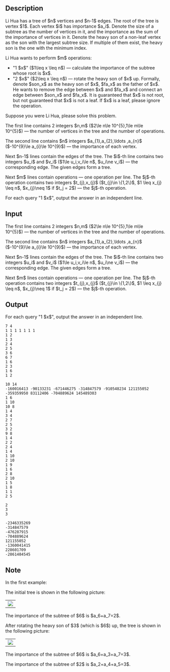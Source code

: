 ## Description

<div><p>Li Hua has a tree of $n$ vertices and $n-1$ edges. The root of the tree is vertex $1$. Each vertex $i$ has importance $a_i$. Denote the <span class="tex-font-style-it">size</span> of a subtree as the number of vertices in it, and the <span class="tex-font-style-it">importance</span> as the sum of the importance of vertices in it. Denote the <span class="tex-font-style-it">heavy son</span> of a non-leaf vertex as the son with the <span class="tex-font-style-bf">largest</span> subtree <span class="tex-font-style-it">size</span>. If multiple of them exist, the <span class="tex-font-style-it">heavy son</span> is the one with the <span class="tex-font-style-bf">minimum</span> index.</p><p>Li Hua wants to perform $m$ operations:</p><ul> <li> "1 $x$" ($1\leq x \leq n$)&nbsp;— calculate the <span class="tex-font-style-it">importance</span> of the subtree whose root is $x$. </li><li> "2 $x$" ($2\leq x \leq n$)&nbsp;— rotate the <span class="tex-font-style-it">heavy son</span> of $x$ up. Formally, denote $son_x$ as the <span class="tex-font-style-it">heavy son</span> of $x$, $fa_x$ as the father of $x$. He wants to remove the edge between $x$ and $fa_x$ and connect an edge between $son_x$ and $fa_x$. It is guaranteed that $x$ is not root, but <span class="tex-font-style-bf">not</span> guaranteed that $x$ is not a leaf. If $x$ is a leaf, please ignore the operation. </li></ul><p>Suppose you were Li Hua, please solve this problem.</p></div><div class="input-specification"><p>The first line contains 2 integers $n,m$ ($2\le n\le 10^{5},1\le m\le 10^{5}$)&nbsp;— the number of vertices in the tree and the number of operations.</p><p>The second line contains $n$ integers $a_{1},a_{2},\ldots ,a_{n}$ ($-10^{9}\le a_{i}\le 10^{9}$)&nbsp;— the importance of each vertex.</p><p>Next $n-1$ lines contain the edges of the tree. The $i$-th line contains two integers $u_i$ and $v_i$ ($1\le u_i,v_i\le n$, $u_i\ne v_i$)&nbsp;— the corresponding edge. The given edges form a tree.</p><p>Next $m$ lines contain operations&nbsp;— one operation per line. The $j$-th operation contains two integers $t_{j},x_{j}$ ($t_{j}\in \{1,2\}$, $1 \leq x_{j} \leq n$, $x_{j}\neq 1$ if $t_j = 2$)&nbsp;— the $j$-th operation. </p></div><div class="output-specification"><p>For each query "1 $x$", output the answer in an independent line.</p></div>

## Input

<p>The first line contains 2 integers $n,m$ ($2\le n\le 10^{5},1\le m\le 10^{5}$)&nbsp;— the number of vertices in the tree and the number of operations.</p><p>The second line contains $n$ integers $a_{1},a_{2},\ldots ,a_{n}$ ($-10^{9}\le a_{i}\le 10^{9}$)&nbsp;— the importance of each vertex.</p><p>Next $n-1$ lines contain the edges of the tree. The $i$-th line contains two integers $u_i$ and $v_i$ ($1\le u_i,v_i\le n$, $u_i\ne v_i$)&nbsp;— the corresponding edge. The given edges form a tree.</p><p>Next $m$ lines contain operations&nbsp;— one operation per line. The $j$-th operation contains two integers $t_{j},x_{j}$ ($t_{j}\in \{1,2\}$, $1 \leq x_{j} \leq n$, $x_{j}\neq 1$ if $t_j = 2$)&nbsp;— the $j$-th operation. </p>

## Output

<p>For each query "1 $x$", output the answer in an independent line.</p>





```input1
7 4
1 1 1 1 1 1 1
1 2
1 3
2 4
2 5
3 6
6 7
1 6
2 3
1 6
1 2
```




```input2
10 14
-160016413 -90133231 -671446275 -314847579 -910548234 121155052 -359359950 83112406 -704889624 145489303
1 6
1 10
10 8
1 4
3 4
2 7
2 5
3 2
9 8
1 4
2 2
2 4
1 4
1 10
2 10
1 9
1 6
2 8
2 10
1 5
1 8
1 1
2 5
```




```output1
2
3
3
```




```output2
-2346335269
-314847579
-476287915
-704889624
121155052
-1360041415
228601709
-2861484545
```



## Note

<p>In the first example:</p><p>The initial tree is shown in the following picture:</p><center> <table class="tex-tabular"><tbody><tr><td class="tex-tabular-text-align-center"><img class="tex-graphics" src="file://Syhx9Mh2.png" style="max-width: 100.0%;max-height: 100.0%;"></td></tr></tbody></table> </center><p>The <span class="tex-font-style-it">importance</span> of the subtree of $6$ is $a_6+a_7=2$.</p><p>After rotating the <span class="tex-font-style-it">heavy son</span> of $3$ (which is $6$) up, the tree is shown in the following picture:</p><center> <table class="tex-tabular"><tbody><tr><td class="tex-tabular-text-align-center"><img class="tex-graphics" src="file://WiMEDJCJ.png" style="max-width: 100.0%;max-height: 100.0%;"></td></tr></tbody></table> </center><p>The <span class="tex-font-style-it">importance</span> of the subtree of $6$ is $a_6+a_3+a_7=3$.</p><p>The <span class="tex-font-style-it">importance</span> of the subtree of $2$ is $a_2+a_4+a_5=3$.</p>
